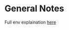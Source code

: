 # General Notes

Full env explaination [here](https://gymnasium.farama.org/environments/classic_control/mountain_car/)


